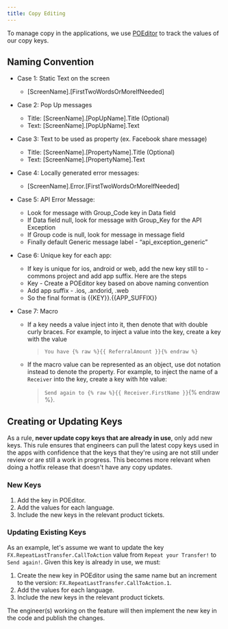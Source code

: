 ```yaml
---
title: Copy Editing
---
```


To manage copy in the applications, we use [POEditor](https://poeditor.com) to track the values of our copy keys.

## Naming Convention

- Case 1: Static Text on the screen
  - [ScreenName].[FirstTwoWordsOrMoreIfNeeded]

- Case 2: Pop Up messages
  - Title: [ScreenName].[PopUpName].Title (Optional)
  - Text: [ScreenName].[PopUpName].Text

- Case 3: Text to be used as property (ex. Facebook share message)
  - Title: [ScreenName].[PropertyName].Title (Optional)
  - Text: [ScreenName].[PropertyName].Text

- Case 4: Locally generated error messages:
  - [ScreenName].Error.[FirstTwoWordsOrMoreIfNeeded]

- Case 5: API Error Message:
  - Look for message with Group_Code key in Data field
  - If Data field null, look for message with Group_Key for the API  Exception 
  - If Group code is null, look for message in message field
  - Finally default Generic message label - “api_exception_generic”

- Case 6: Unique key for each app:
  - If key is unique for ios, android or web, add the new key still to  -  commons project and add app suffix. Here are the steps
  - Key - Create a POEditor key based on above naming convention
  - Add app suffix - .ios, .andorid, .web
  - So the final format is {{KEY}}.{{APP_SUFFIX}}

- Case 7: Macro
    - If a key needs a value inject into it, then denote that with double curly braces.
      For example, to inject a value into the key, create a key with the value
      > `You have {% raw %}{{ ReferralAmount }}{% endraw %}`
    - If the macro value can be represented as an object, use dot notation instead to denote the property.
      For example, to inject the name of a `Receiver` into the key, create a key with hte value:
      > `Send again to {% raw %}{{ Receiver.FirstName }}`{% endraw %}.  


## Creating or Updating Keys

As a rule, **never update copy keys that are already in use**, only add new keys. This rule ensures that engineers can pull the latest copy keys used in the apps with confidence that the keys that they're using are not still under review or are still a work in progress. This becomes more relevant when doing a hotfix release that doesn't have any copy updates.

### New Keys

1. Add the key in POEditor.
2. Add the values for each language.
3. Include the new keys in the relevant product tickets.

### Updating Existing Keys

As an example, let's assume we want to update the key `FX.RepeatLastTransfer.CallToAction` value from `Repeat your Transfer!` to `Send again!`. Given this key is already in use, we must: 

1. Create the new key in POEditor using the same name but an increment to the version: `FX.RepeatLastTransfer.CallToAction.1`.
2. Add the values for each language.
3. Include the new keys in the relevant product tickets.

The engineer(s) working on the feature will then implement the new key in the code and publish the changes.

